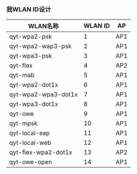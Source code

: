 ### 我WLAN ID设计
| WLAN名称              | WLAN ID | AP  |
|---------------------|---------|-----|
| qyt-wpa2-psk        | 1       | AP1 |
| qyt-wpa2-wap3-psk   | 2       | AP1 |
| qyt-wpa3-psk        | 3       | AP1 |
| qyt-flex            | 4       | AP2 |
| qyt-mab             | 5       | AP1 |
| qyt-wpa2-dot1x      | 6       | AP1 |
| qyt-wpa2-wpa3-dot1x | 7       | AP1 |
| qyt-wpa3-dot1x      | 8       | AP1 |
| qyt-owe             | 9       | AP1 |
| qyt-mpsk            | 10      | AP1 |
| qyt-local-eap       | 11      | AP1 |
| qyt-local-web       | 12      | AP1 |
| qyt-flex-wpa2-dot1x | 13      | AP2 |
| qyt-owe-open        | 14      | AP1 |